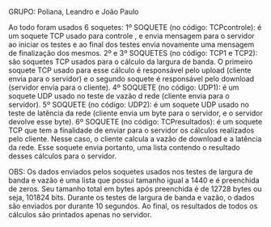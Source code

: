 GRUPO: Poliana, Leandro e João Paulo

Ao todo foram usados 6 soquetes:
1º SOQUETE (no código: TCPcontrole):  é um soquete TCP usado para controle , e envia mensagem para o servidor ao iniciar os testes e ao final dos testes envia novamente uma mensagem de finalização dos mesmos.
2º e 3º SOQUETES (no código: TCP1 e TCP2): são soquetes TCP usados para o cálculo da largura de banda. O primeiro soquete TCP usado para esse cálculo é responsável pelo upload (cliente envia para o servidor) e o segundo soquete é responsável pelo download (servidor envia para o cliente).
4º SOQUETE (no código: UDP1): é um soquete UDP usado no teste de vazão d rede (cliente envia para o servidor).
5º SOQUETE (no código: UDP2): é um soquete UDP usado no teste de latência da rede (cliente envia um byte para o servidor, e o servidor devolve esse byte).
6º SOQUETE (no código: TCPresultados): é um soquete TCP que tem a finalidade de enviar para o servidor os cálculos realizados pelo cliente. Nesse caso, o cliente calcula a vazão de download e a latência da rede. Esse soquete envia portanto, uma lista contendo o resultado desses cálculos para o servidor. 

OBS: 
Os dados enviados pelos soquetes usados nos testes de largura de banda e vazão é uma lista que possui tamanho igual a 1440 e é preenchida de zeros. Seu tamanho total em bytes após preenchida é de 12728 bytes ou seja, 101824 bits. 
Durante os testes de largura de banda e vazão, o dados são enviados por durante 10 segundos.
Ao final, os resultados de todos os cálculos são printados apenas no servidor.
